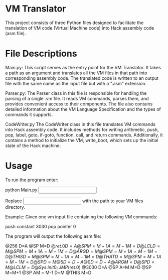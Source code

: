 # VM Translator

This project consists of three Python files designed to facilitate the
translation of VM code (Virtual Machine code) into Hack assembly code (asm
file).


# File Descriptions

Main.py:
This script serves as the entry point for the VM Translator. It takes a path
as an argument and translates all the VM files in that path into corresponding
assembly code. The translated code is written to an output file with the same
name as the input file but with a ".asm" extension.

Parser.py:
The Parser class in this file is responsible for handling the parsing of a
single .vm file. It reads VM commands, parses them, and provides convenient
access to their components. The file also contains detailed information about
the VM Language Specification and the types of commands it supports.

CodeWriter.py
The CodeWriter class in this file translates VM commands into Hack assembly
code. It includes methods for writing arithmetic, push, pop, label, goto,
if-goto, function, call, and return commands. Additionally, it contains a
method to initialize the VM, write_boot, which sets up the initial state of
the Hack machine.


# Usage

To run the program enter:

python Main.py <input path>

Replace <input path> with the path to your VM files directory.

Example:
Given one vm input file containing the following VM commands:

push constant 3030
pop pointer 0

The program will output the following asm file:

@256
D=A
@SP
M=D
@$ret.0
D=A
@SP
M=M+1
A=M-1
M=D
@LCL
D=M
@SP
M=M+1
A=M-1
M=D
@ARG
D=M
@SP
M=M+1
A=M-1
M=D
@THIS
D=M
@SP
M=M+1
A=M-1
M=D
@THAT
D=M
@SP
M=M+1
A=M-1
M=D
@SP
D=M
@5
D=D-A
@0
D=D-A
@ARG
M=D
@SP
D=M
@LCL
M=D
@Sys.init
0;JMP
($ret.0)
@3030
D=A
@SP
A=M
M=D
@SP
M=M+1
@SP
AM = M-1
D=M 
@THIS
M=D
